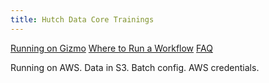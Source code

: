 ```yaml
---
title: Hutch Data Core Trainings
---
```


[Running on Gizmo](on_gizmo.md)
[Where to Run a Workflow](where_to_run.md)
[FAQ](faq.md)

Running on AWS. Data in S3. Batch config. AWS credentials.

